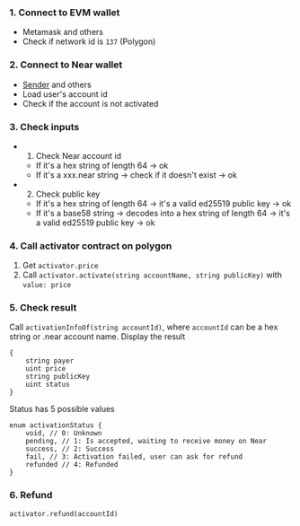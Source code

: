 ### 1. Connect to EVM wallet
- Metamask and others
- Check if network id is `137` (Polygon)
### 2. Connect to Near wallet
- [Sender](https://senderwallet.io/) and others
- Load user's account id
- Check if the account is not activated
### 3. Check inputs
- 1. Check Near account id
  - If it's a hex string of length 64 -> ok
  - If it's a xxx.near string -> check if it doesn't exist -> ok
- 2. Check public key
  - If it's a hex string of length 64 -> it's a valid ed25519 public key -> ok
  - If it's a base58 string -> decodes into a hex string of length 64 -> it's a valid ed25519 public key -> ok
### 4. Call activator contract on polygon
1. Get `activator.price`
2. Call `activator.activate(string accountName, string publicKey)` with `value: price`
### 5. Check result
Call `activationInfoOf(string accountId)`, where `accountId` can be a hex string or .near account name.
Display the result
```
{
    string payer
    uint price
    string publicKey
    uint status
}
```
Status has 5 possible values
```
enum activationStatus {
    void, // 0: Unknown
    pending, // 1: Is accepted, waiting to receive money on Near
    success, // 2: Success
    fail, // 3: Activation failed, user can ask for refund
    refunded // 4: Refunded
}
```
### 6. Refund
`activator.refund(accountId)`